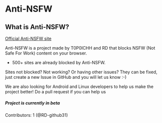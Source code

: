 # Anti-NSFW
## What is Anti-NSFW?

<p><a href="https://ant1nsfw.github.io" class="btn" target="_blank">Official Anti-NSFW site</a></p>

Anti-NSFW is a project made by T0P0ICHH and RD that blocks NSFW (Not Safe For Work) content on your browser.
- 500+ sites are already blocked by Anti-NSFW.

Sites not blocked? Not working? Or having other issues? They can be fixed, just create a new Issue in GitHub and you will let us know :-)
<p>We are also looking for Android and Linux developers to help us make the project better! Do a pull request if you can help us</p>

##### Project is currently in beta

Contributors: 1 (@RD-github31)
